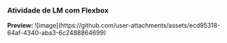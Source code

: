 <h3> Atividade de LM com Flexbox</h3>
<strong>Preview:</strong>
![image](https://github.com/user-attachments/assets/ecd95318-64af-4340-aba3-6c2488864699)
